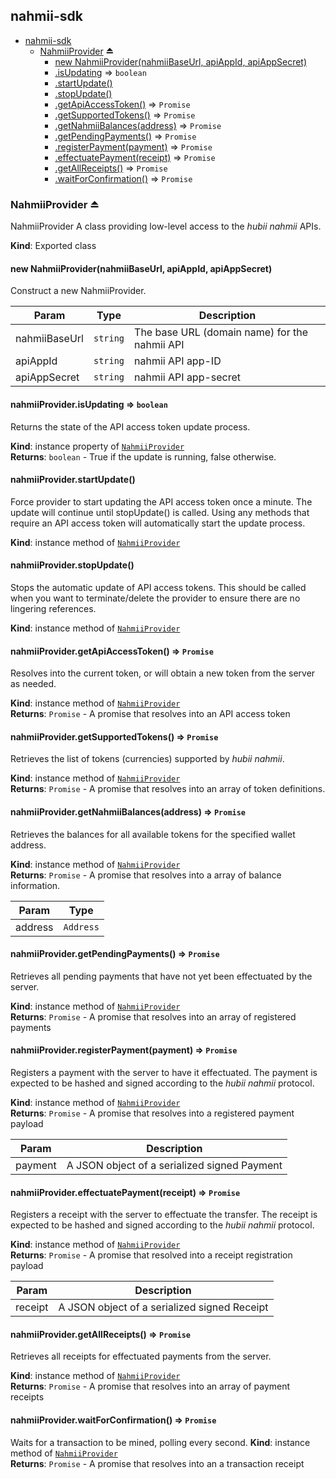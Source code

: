 <a name="module_nahmii-sdk"></a>

## nahmii-sdk

* [nahmii-sdk](#module_nahmii-sdk)
    * [NahmiiProvider](#exp_module_nahmii-sdk--NahmiiProvider) ⏏
        * [new NahmiiProvider(nahmiiBaseUrl, apiAppId, apiAppSecret)](#new_module_nahmii-sdk--NahmiiProvider_new)
        * [.isUpdating](#module_nahmii-sdk--NahmiiProvider+isUpdating) ⇒ <code>boolean</code>
        * [.startUpdate()](#module_nahmii-sdk--NahmiiProvider+startUpdate)
        * [.stopUpdate()](#module_nahmii-sdk--NahmiiProvider+stopUpdate)
        * [.getApiAccessToken()](#module_nahmii-sdk--NahmiiProvider+getApiAccessToken) ⇒ <code>Promise</code>
        * [.getSupportedTokens()](#module_nahmii-sdk--NahmiiProvider+getSupportedTokens) ⇒ <code>Promise</code>
        * [.getNahmiiBalances(address)](#module_nahmii-sdk--NahmiiProvider+getNahmiiBalances) ⇒ <code>Promise</code>
        * [.getPendingPayments()](#module_nahmii-sdk--NahmiiProvider+getPendingPayments) ⇒ <code>Promise</code>
        * [.registerPayment(payment)](#module_nahmii-sdk--NahmiiProvider+registerPayment) ⇒ <code>Promise</code>
        * [.effectuatePayment(receipt)](#module_nahmii-sdk--NahmiiProvider+effectuatePayment) ⇒ <code>Promise</code>
        * [.getAllReceipts()](#module_nahmii-sdk--NahmiiProvider+getAllReceipts) ⇒ <code>Promise</code>
        * [.waitForConfirmation()](#module_nahmii-sdk--NahmiiProvider+waitForConfirmation) ⇒ <code>Promise</code>

<a name="exp_module_nahmii-sdk--NahmiiProvider"></a>

### NahmiiProvider ⏏
NahmiiProvider
A class providing low-level access to the _hubii nahmii_ APIs.

**Kind**: Exported class  
<a name="new_module_nahmii-sdk--NahmiiProvider_new"></a>

#### new NahmiiProvider(nahmiiBaseUrl, apiAppId, apiAppSecret)
Construct a new NahmiiProvider.


| Param | Type | Description |
| --- | --- | --- |
| nahmiiBaseUrl | <code>string</code> | The base URL (domain name) for the nahmii API |
| apiAppId | <code>string</code> | nahmii API app-ID |
| apiAppSecret | <code>string</code> | nahmii API app-secret |

<a name="module_nahmii-sdk--NahmiiProvider+isUpdating"></a>

#### nahmiiProvider.isUpdating ⇒ <code>boolean</code>
Returns the state of the API access token update process.

**Kind**: instance property of [<code>NahmiiProvider</code>](#exp_module_nahmii-sdk--NahmiiProvider)  
**Returns**: <code>boolean</code> - True if the update is running, false otherwise.  
<a name="module_nahmii-sdk--NahmiiProvider+startUpdate"></a>

#### nahmiiProvider.startUpdate()
Force provider to start updating the API access token once a minute. The
update will continue until stopUpdate() is called.
Using any methods that require an API access token will automatically
start the update process.

**Kind**: instance method of [<code>NahmiiProvider</code>](#exp_module_nahmii-sdk--NahmiiProvider)  
<a name="module_nahmii-sdk--NahmiiProvider+stopUpdate"></a>

#### nahmiiProvider.stopUpdate()
Stops the automatic update of API access tokens. This should be called
when you want to terminate/delete the provider to ensure there are no
lingering references.

**Kind**: instance method of [<code>NahmiiProvider</code>](#exp_module_nahmii-sdk--NahmiiProvider)  
<a name="module_nahmii-sdk--NahmiiProvider+getApiAccessToken"></a>

#### nahmiiProvider.getApiAccessToken() ⇒ <code>Promise</code>
Resolves into the current token, or will obtain a new token from the
server as needed.

**Kind**: instance method of [<code>NahmiiProvider</code>](#exp_module_nahmii-sdk--NahmiiProvider)  
**Returns**: <code>Promise</code> - A promise that resolves into an API access token  
<a name="module_nahmii-sdk--NahmiiProvider+getSupportedTokens"></a>

#### nahmiiProvider.getSupportedTokens() ⇒ <code>Promise</code>
Retrieves the list of tokens (currencies) supported by _hubii nahmii_.

**Kind**: instance method of [<code>NahmiiProvider</code>](#exp_module_nahmii-sdk--NahmiiProvider)  
**Returns**: <code>Promise</code> - A promise that resolves into an array of token definitions.  
<a name="module_nahmii-sdk--NahmiiProvider+getNahmiiBalances"></a>

#### nahmiiProvider.getNahmiiBalances(address) ⇒ <code>Promise</code>
Retrieves the balances for all available tokens for the specified wallet address.

**Kind**: instance method of [<code>NahmiiProvider</code>](#exp_module_nahmii-sdk--NahmiiProvider)  
**Returns**: <code>Promise</code> - A promise that resolves into a array of balance information.  

| Param | Type |
| --- | --- |
| address | <code>Address</code> | 

<a name="module_nahmii-sdk--NahmiiProvider+getPendingPayments"></a>

#### nahmiiProvider.getPendingPayments() ⇒ <code>Promise</code>
Retrieves all pending payments that have not yet been effectuated by the
server.

**Kind**: instance method of [<code>NahmiiProvider</code>](#exp_module_nahmii-sdk--NahmiiProvider)  
**Returns**: <code>Promise</code> - A promise that resolves into an array of registered payments  
<a name="module_nahmii-sdk--NahmiiProvider+registerPayment"></a>

#### nahmiiProvider.registerPayment(payment) ⇒ <code>Promise</code>
Registers a payment with the server to have it effectuated. The payment
is expected to be hashed and signed according to the _hubii nahmii_
protocol.

**Kind**: instance method of [<code>NahmiiProvider</code>](#exp_module_nahmii-sdk--NahmiiProvider)  
**Returns**: <code>Promise</code> - A promise that resolves into a registered payment payload  

| Param | Description |
| --- | --- |
| payment | A JSON object of a serialized signed Payment |

<a name="module_nahmii-sdk--NahmiiProvider+effectuatePayment"></a>

#### nahmiiProvider.effectuatePayment(receipt) ⇒ <code>Promise</code>
Registers a receipt with the server to effectuate the transfer. The
receipt is expected to be hashed and signed according to the
_hubii nahmii_ protocol.

**Kind**: instance method of [<code>NahmiiProvider</code>](#exp_module_nahmii-sdk--NahmiiProvider)  
**Returns**: <code>Promise</code> - A promise that resolved into a receipt registration payload  

| Param | Description |
| --- | --- |
| receipt | A JSON object of a serialized signed Receipt |

<a name="module_nahmii-sdk--NahmiiProvider+getAllReceipts"></a>

#### nahmiiProvider.getAllReceipts() ⇒ <code>Promise</code>
Retrieves all receipts for effectuated payments from the server.

**Kind**: instance method of [<code>NahmiiProvider</code>](#exp_module_nahmii-sdk--NahmiiProvider)  
**Returns**: <code>Promise</code> - A promise that resolves into an array of payment receipts  

<a name="module_nahmii-sdk--NahmiiProvider+waitForConfirmation"></a>

#### nahmiiProvider.waitForConfirmation() ⇒ <code>Promise</code>
Waits for a transaction to be mined, polling every second.
**Kind**: instance method of [<code>NahmiiProvider</code>](#exp_module_nahmii-sdk--NahmiiProvider)  
**Returns**: <code>Promise</code> - A promise that resolves into an a transaction receipt  
